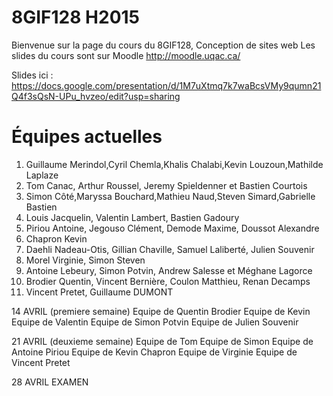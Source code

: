 # 8GIF128 H2015

Bienvenue sur la page du cours du 8GIF128, Conception de sites web
Les slides du cours sont sur Moodle
http://moodle.uqac.ca/

Slides ici :
https://docs.google.com/presentation/d/1M7uXtmq7k7waBcsVMy9qumn21Q4f3sQsN-UPu_hvzeo/edit?usp=sharing

Équipes actuelles
===========

1. Guillaume Merindol,Cyril Chemla,Khalis Chalabi,Kevin Louzoun,Mathilde Laplaze
2. Tom Canac, Arthur Roussel, Jeremy Spieldenner et Bastien Courtois
3. Simon Côté,Maryssa Bouchard,Mathieu Naud,Steven Simard,Gabrielle Bastien
4. Louis Jacquelin, Valentin Lambert, Bastien Gadoury
5. Piriou Antoine, Jegouso Clément, Demode Maxime, Doussot Alexandre
6. Chapron Kevin
7. Daehli Nadeau-Otis, Gillian Chaville, Samuel Laliberté, Julien Souvenir
8. Morel Virginie, Simon Steven
9. Antoine Lebeury, Simon Potvin, Andrew Salesse et Méghane Lagorce
10. Brodier Quentin, Vincent Bernière, Coulon Matthieu, Renan Decamps
11. Vincent Pretet, Guillaume DUMONT


14 AVRIL (premiere semaine)
Equipe de Quentin Brodier
Equipe de Kevin
Equipe de Valentin
Equipe de Simon Potvin
Equipe de Julien Souvenir


21 AVRIL (deuxieme semaine)
Equipe de Tom
Equipe de Simon
Equipe de Antoine Piriou
Equipe de Kevin Chapron
Equipe de Virginie
Equipe de Vincent Pretet


28 AVRIL EXAMEN

 
 

